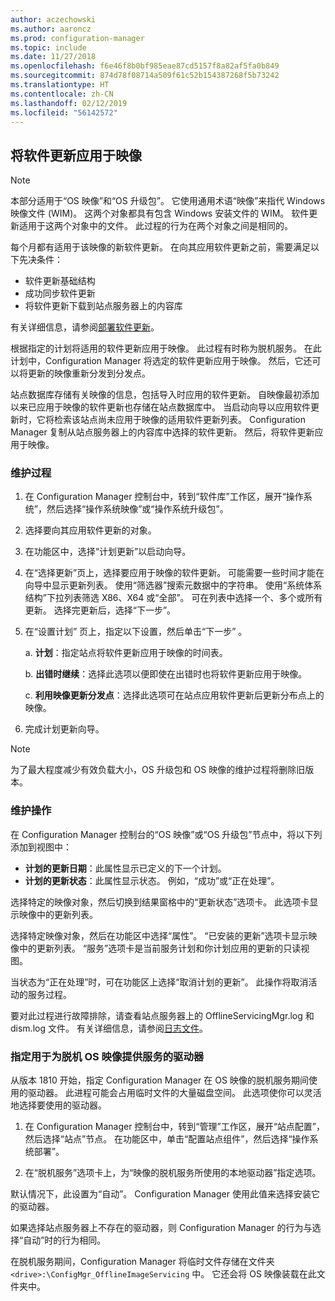```yaml
---
author: aczechowski
ms.author: aaroncz
ms.prod: configuration-manager
ms.topic: include
ms.date: 11/27/2018
ms.openlocfilehash: f6e46f8b0bf985eae87cd5157f8a82af5fa0b849
ms.sourcegitcommit: 874d78f08714a509f61c52b154387268f5b73242
ms.translationtype: HT
ms.contentlocale: zh-CN
ms.lasthandoff: 02/12/2019
ms.locfileid: "56142572"
---
```

##  <a name="BKMK_OSImagesApplyUpdates"></a> 将软件更新应用于映像  

> [!Note]  
> 本部分适用于“OS 映像”和“OS 升级包”。 它使用通用术语“映像”来指代 Windows 映像文件 (WIM)。 这两个对象都具有包含 Windows 安装文件的 WIM。 软件更新适用于这两个对象中的文件。 此过程的行为在两个对象之间是相同的。  

每个月都有适用于该映像的新软件更新。 在向其应用软件更新之前，需要满足以下先决条件： 

- 软件更新基础结构  
- 成功同步软件更新  
- 将软件更新下载到站点服务器上的内容库  

有关详细信息，请参阅[部署软件更新](/sccm/sum/deploy-use/deploy-software-updates)。  

根据指定的计划将适用的软件更新应用于映像。 此过程有时称为脱机服务。 在此计划中，Configuration Manager 将选定的软件更新应用于映像。 然后，它还可以将更新的映像重新分发到分发点。 

站点数据库存储有关映像的信息，包括导入时应用的软件更新。 自映像最初添加以来已应用于映像的软件更新也存储在站点数据库中。 当启动向导以应用软件更新时，它将检索该站点尚未应用于映像的适用软件更新列表。 Configuration Manager 复制从站点服务器上的内容库中选择的软件更新。 然后，将软件更新应用于映像。  


### <a name="servicing-process"></a>维护过程  

1.  在 Configuration Manager 控制台中，转到“软件库”工作区，展开“操作系统”，然后选择“操作系统映像”或“操作系统升级包”。  

2.  选择要向其应用软件更新的对象。  

3.  在功能区中，选择“计划更新”以启动向导。  

4.  在“选择更新”页上，选择要应用于映像的软件更新。 可能需要一些时间才能在向导中显示更新列表。 使用“筛选器”搜索元数据中的字符串。 使用“系统体系结构”下拉列表筛选 X86、X64 或“全部”。 可在列表中选择一个、多个或所有更新。 选择完更新后，选择“下一步”。  

5.  在“设置计划”  页上，指定以下设置，然后单击“下一步” 。  

    a.  **计划**：指定站点将软件更新应用于映像的时间表。  

    b.  **出错时继续**：选择此选项以便即使在出错时也将软件更新应用于映像。  

    c.  **利用映像更新分发点**：选择此选项可在站点应用软件更新后更新分布点上的映像。  

6.  完成计划更新向导。  

> [!NOTE]  
>  为了最大程度减少有效负载大小，OS 升级包和 OS 映像的维护过程将删除旧版本。  


### <a name="servicing-operations"></a>维护操作

在 Configuration Manager 控制台的“OS 映像”或“OS 升级包”节点中，将以下列添加到视图中：
- **计划的更新日期**：此属性显示已定义的下一个计划。  
- **计划的更新状态**：此属性显示状态。 例如，“成功”或“正在处理”。  

选择特定的映像对象，然后切换到结果窗格中的“更新状态”选项卡。 此选项卡显示映像中的更新列表。 

选择特定映像对象，然后在功能区中选择“属性”。 “已安装的更新”选项卡显示映像中的更新列表。 “服务”选项卡是当前服务计划和你计划应用的更新的只读视图。 

当状态为“正在处理”时，可在功能区上选择“取消计划的更新”。 此操作将取消活动的服务过程。 

要对此过程进行故障排除，请查看站点服务器上的 OfflineServicingMgr.log 和 dism.log 文件。 有关详细信息，请参阅[日志文件](/sccm/core/plan-design/hierarchy/log-files)。


### <a name="bkmk_servicing-drive"></a> 指定用于为脱机 OS 映像提供服务的驱动器  
<!--1358924-->

从版本 1810 开始，指定 Configuration Manager 在 OS 映像的脱机服务期间使用的驱动器。 此进程可能会占用临时文件的大量磁盘空间。 此选项使你可以灵活地选择要使用的驱动器。 

1. 在 Configuration Manager 控制台中，转到“管理”工作区，展开“站点配置”，然后选择“站点”节点。 在功能区中，单击“配置站点组件”，然后选择“操作系统部署”。  

2. 在“脱机服务”选项卡上，为“映像的脱机服务所使用的本地驱动器”指定选项。  

默认情况下，此设置为“自动”。 Configuration Manager 使用此值来选择安装它的驱动器。 

如果选择站点服务器上不存在的驱动器，则 Configuration Manager 的行为与选择“自动”时的行为相同。 

在脱机服务期间，Configuration Manager 将临时文件存储在文件夹 `<drive>:\ConfigMgr_OfflineImageServicing` 中。 它还会将 OS 映像装载在此文件夹中。 


